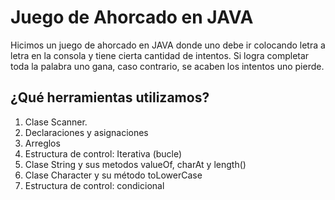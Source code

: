 # Juego de Ahorcado en JAVA
Hicimos un juego de ahorcado en JAVA donde uno debe ir colocando letra a letra en la consola y tiene cierta cantidad de intentos. Si logra completar toda la palabra uno gana, caso contrario, se acaben los intentos uno pierde.
## ¿Qué herramientas utilizamos?
1. Clase Scanner.
2. Declaraciones y asignaciones
3. Arreglos
4. Estructura de control: Iterativa (bucle)
5. Clase String y sus metodos valueOf, charAt y length()
6. Clase Character y su método toLowerCase
7. Estructura de control: condicional
